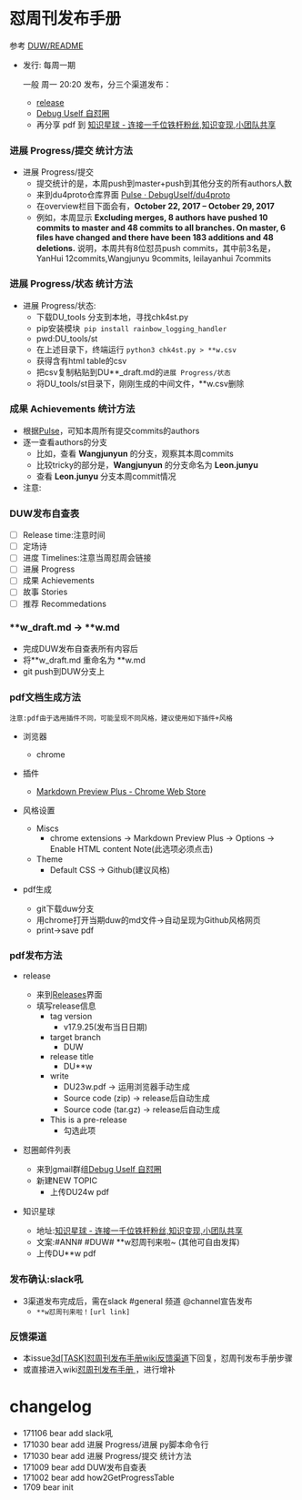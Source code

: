 # 怼周刊发布手册 

参考 [DUW/README](https://github.com/DebugUself/du4proto/blob/DUW/README.md)

- 发行: 每周一期
    
    一般 周一 20:20 发布，分三个渠道发布：

    + [release](https://github.com/DebugUself/du4proto/releases)
    + [Debug Uself 自怼圈](https://groups.google.com/forum/#!forum/debuguself)
    + 再分享 pdf 到 [知识星球 - 连接一千位铁杆粉丝,知识变现,小团队共享](https://www.xiaomiquan.com/)

### 进展 Progress/提交 统计方法
- 进展 Progress/提交
  + 提交统计的是，本周push到master+push到其他分支的所有authors人数
  + 来到du4proto仓库界面 [Pulse · DebugUself/du4proto](https://github.com/DebugUself/du4proto/pulse)
  + 在overview栏目下面会有，**October 22, 2017 – October 29, 2017**
  + 例如，本周显示 **Excluding merges, 8 authors have pushed 10 commits to master and 48 commits to all branches. On master, 6 files have changed and there have been 183 additions and 48 deletions.** 说明，本周共有8位怼员push commits，其中前3名是，YanHui 12commits,Wangjunyu 9commits, leilayanhui 7commits 


### 进展 Progress/状态 统计方法
- 进展 Progress/状态:
  + 下载DU_tools 分支到本地，寻找chk4st.py 
  + pip安装模块` pip install rainbow_logging_handler`
  + pwd:DU_tools/st
  + 在上述目录下，终端运行 `python3 chk4st.py > **w.csv`
  + 获得含有html table的csv
  + 把csv复制粘贴到DU**_draft.md的`进展 Progress/状态`
  + 将DU_tools/st目录下，刚刚生成的中间文件，**w.csv删除

### 成果 Achievements 统计方法
- 根据[Pulse](https://github.com/DebugUself/du4proto/pulse)，可知本周所有提交commits的authors
- 逐一查看authors的分支
  + 比如，查看 **Wangjunyun** 的分支，观察其本周commits
  + 比较tricky的部分是，**Wangjunyun** 的分支命名为 **Leon.junyu** 
  + 查看 **Leon.junyu** 分支本周commit情况
- 注意:

### DUW发布自查表
- [ ] Release time:注意时间
- [ ] 定场诗
- [ ] 进度 Timelines:注意当周怼周会链接
- [ ] 进展 Progress
- [ ] 成果 Achievements
- [ ] 故事 Stories
- [ ] 推荐 Recommedations

### **w_draft.md -> **w.md 
- 完成DUW发布自查表所有内容后
- 将**w_draft.md 重命名为 **w.md
- git push到DUW分支上
  
### pdf文档生成方法
`注意:pdf由于选用插件不同，可能呈现不同风格，建议使用如下插件+风格`

- 浏览器
  + chrome

- 插件
  + [Markdown Preview Plus - Chrome Web Store](https://chrome.google.com/webstore/detail/markdown-preview-plus/febilkbfcbhebfnokafefeacimjdckgl?hl=en-US)

- 风格设置
  + Miscs
    * chrome extensions -> Markdown Preview Plus -> Options -> Enable HTML content Note(此选项必须点击)
  + Theme
    * Default CSS -> Github(建议风格)

- pdf生成
  + git下载duw分支
  + 用chrome打开当期duw的md文件->自动呈现为Github风格网页
  + print->save pdf
  
### pdf发布方法
- release
  + 来到[Releases](https://github.com/DebugUself/du4proto/releases)界面
  + 填写release信息
    + tag version 
      * v17.9.25(发布当日日期)
    + target branch
      * DUW
    + release title
      * DU**w
    + write
      * DU23w.pdf -> 运用浏览器手动生成
      * Source code (zip) -> release后自动生成
      * Source code (tar.gz) -> release后自动生成
    + This is a pre-release
      * 勾选此项

- 怼圈邮件列表
  + 来到gmail群组[Debug Uself 自怼圈](https://groups.google.com/forum/#!forum/debuguself)
  + 新建NEW TOPIC
    * 上传DU24w pdf

- 知识星球
  + 地址:[知识星球 - 连接一千位铁杆粉丝,知识变现,小团队共享](https://www.xiaomiquan.com/)
  + 文案:#ANN# #DUW# **w怼周刊来啦~ (其他可自由发挥)
  + 上传DU**w pdf

### 发布确认:slack吼
- 3渠道发布完成后，需在slack #general 频道 @channel宣告发布
  + `**w怼周刊来啦！[url link]`

### 反馈渠道
- 本issue[3d[TASK]怼周刊发布手册wiki反馈渠道](https://github.com/DebugUself/du4proto/issues/240)下回复，怼周刊发布手册步骤
- 或直接进入wiki[怼周刊发布手册 ](https://github.com/DebugUself/du4proto/wiki/DUW2pub)，进行增补

# changelog
- 171106 bear add slack吼
- 171030 bear add 进展 Progress/进展 py脚本命令行
- 171030 bear add 进展 Progress/提交 统计方法
- 171009 bear add DUW发布自查表
- 171002 bear add how2GetProgressTable
- 1709 bear init
